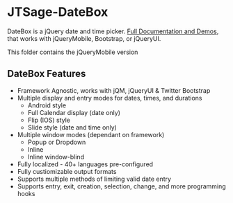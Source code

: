 JTSage-DateBox
=================

DateBox is a jQuery date and time picker. [Full Documentation and Demos](http://dev.jtsage.com/DateBox/), that works
with jQueryMobile, Bootstrap, or jQueryUI.

This folder contains the jQueryMobile version

DateBox Features
----------------

 - Framework Agnostic, works with jQM, jQueryUI & Twitter Bootstrap
 - Multiple display and entry modes for dates, times, and durations
   - Android style
   - Full Calendar display (date only)
   - Flip (IOS) style
   - Slide style (date and time only)
 - Multiple window modes (dependant on framework)
   - Popup or Dropdown
   - Inline
   - Inline window-blind
 - Fully localized - 40+ languages pre-configured
 - Fully custiomizable output formats
 - Supports multiple methods of limiting valid date entry
 - Supports entry, exit, creation, selection, change, and more programming hooks
